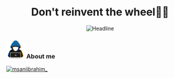 <h1 align="center">Don't reinvent the wheel👨‍💻</h1>
<div align="center">
    <img src="https://readme-typing-svg.herokuapp.com?font=Arial+Nova&pause=1000&color=8BEDF7&background=FBE4FF00&random=false&width=500&height=64&lines=Hi%2C+I'm+Ibrahim;Freelancer;Software+Engineer;Full-Stack Developer;Pentesting+Enthusiast;Bug+Bounty+Hunter;IT+Technician" alt="Headline"/>
</div>

### <picture><img src = "https://github.com/0xAbdulKhalid/0xAbdulKhalid/raw/main/assets/mdImages/about_me.gif" width = 50px></picture> **About me**

<p align="left"> <a href="https://twitter.com/msaniibrahim_" target="blank"><img src="https://img.shields.io/twitter/follow/msaniibrahim_?logo=twitter&style=for-the-badge" alt="msaniibrahim_" /></a> </p>

<!--
**Ibrahim227/Ibrahim227** is a ✨ _special_ ✨ repository because its `README.md` (this file) appears on your GitHub profile.

Here are some ideas to get you started:

- I’m currently working on my portfolio project <a href="https://github.com/Ibrahim227/PixelPacker"</a>
- 🌱 I’m currently learning ...
- 👯 I’m looking to collaborate on ...
- 🤔 I’m looking for help with ...
- 💬 Ask me about ...
- 📫 How to reach me: ...
- 😄 Pronouns: ...
- ⚡ Fun fact: ...
-->